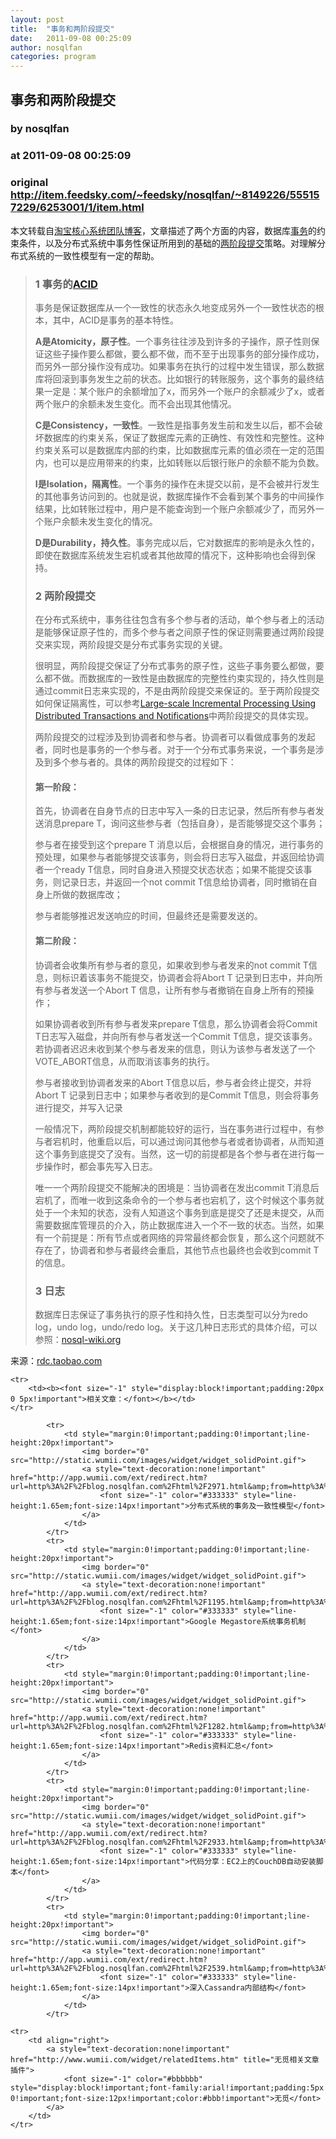 ```yaml
---
layout: post
title:  "事务和两阶段提交"
date:   2011-09-08 00:25:09
author: nosqlfan
categories: program
---
```


## 事务和两阶段提交
### by nosqlfan
### at 2011-09-08 00:25:09
### original <http://item.feedsky.com/~feedsky/nosqlfan/~8149226/555157229/6253001/1/item.html>

<p>本文转载自<a href="http://rdc.taobao.com/blog/cs/">淘宝核心系统团队博客</a>，文章描述了两个方面的内容，数据库<span><a href="http://blog.nosqlfan.com/tags/%e4%ba%8b%e5%8a%a1" title="查看 事务 的全部文章">事务</a></span>的约束条件，以及分布式系统中事务性保证所用到的基础的<span><a href="http://blog.nosqlfan.com/tags/%e4%b8%a4%e9%98%b6%e6%ae%b5%e6%8f%90%e4%ba%a4" title="查看 两阶段提交 的全部文章">两阶段提交</a></span>策略。对理解分布式系统的一致性模型有一定的帮助。</p>
<blockquote>
<h3>1 事务的<span><a href="http://blog.nosqlfan.com/tags/acid" title="查看 ACID 的全部文章">ACID</a></span></h3>
<p>事务是保证数据库从一个一致性的状态永久地变成另外一个一致性状态的根本，其中，ACID是事务的基本特性。 </p>
<p><strong>A是Atomicity，原子性</strong>。一个事务往往涉及到许多的子操作，原子性则保证这些子操作要么都做，要么都不做，而不至于出现事务的部分操作成功，而另外一部分操作没有成功。如果事务在执行的过程中发生错误，那么数据库将回滚到事务发生之前的状态。比如银行的转账服务，这个事务的最终结果一定是：某个账户的余额增加了x，而另外一个账户的余额减少了x，或者两个账户的余额未发生变化。而不会出现其他情况。</p>
<p><strong>C是Consistency，一致性</strong>。一致性是指事务发生前和发生以后，都不会破坏数据库的约束关系，保证了数据库元素的正确性、有效性和完整性。这种约束关系可以是数据库内部的约束，比如数据库元素的值必须在一定的范围内，也可以是应用带来的约束，比如转账以后银行账户的余额不能为负数。</p>
<p><strong>I是Isolation，隔离性</strong>。一个事务的操作在未提交以前，是不会被并行发生的其他事务访问到的。也就是说，数据库操作不会看到某个事务的中间操作结果，比如转账过程中，用户是不能查询到一个账户余额减少了，而另外一个账户余额未发生变化的情况。</p>
<p><strong>D是Durability，持久性</strong>。事务完成以后，它对数据库的影响是永久性的，即使在数据库系统发生宕机或者其他故障的情况下，这种影响也会得到保持。</p>
<h3>2 两阶段提交</h3>
<p>在分布式系统中，事务往往包含有多个参与者的活动，单个参与者上的活动是能够保证原子性的，而多个参与者之间原子性的保证则需要通过两阶段提交来实现，两阶段提交是分布式事务实现的关键。</p>
<p>很明显，两阶段提交保证了分布式事务的原子性，这些子事务要么都做，要么都不做。而数据库的一致性是由数据库的完整性约束实现的，持久性则是通过commit日志来实现的，不是由两阶段提交来保证的。至于两阶段提交如何保证隔离性，可以参考<a href="http://www.usenix.org/event/osdi10/tech/full_papers/Peng.pdf">Large-scale Incremental Processing Using Distributed Transactions and Notifications</a>中两阶段提交的具体实现。</p>
<p>两阶段提交的过程涉及到协调者和参与者。协调者可以看做成事务的发起者，同时也是事务的一个参与者。对于一个分布式事务来说，一个事务是涉及到多个参与者的。具体的两阶段提交的过程如下：</p>
<h4>第一阶段：</h4>
<p>首先，协调者在自身节点的日志中写入一条的日志记录，然后所有参与者发送消息prepare T，询问这些参与者（包括自身），是否能够提交这个事务；</p>
<p>参与者在接受到这个prepare T 消息以后，会根据自身的情况，进行事务的预处理，如果参与者能够提交该事务，则会将日志写入磁盘，并返回给协调者一个ready T信息，同时自身进入预提交状态状态；如果不能提交该事务，则记录日志，并返回一个not commit T信息给协调者，同时撤销在自身上所做的数据库改；</p>
<p>参与者能够推迟发送响应的时间，但最终还是需要发送的。</p>
<h4>第二阶段：</h4>
<p>协调者会收集所有参与者的意见，如果收到参与者发来的not commit T信息，则标识着该事务不能提交，协调者会将Abort T 记录到日志中，并向所有参与者发送一个Abort T 信息，让所有参与者撤销在自身上所有的预操作；</p>
<p>如果协调者收到所有参与者发来prepare T信息，那么协调者会将Commit T日志写入磁盘，并向所有参与者发送一个Commit T信息，提交该事务。若协调者迟迟未收到某个参与者发来的信息，则认为该参与者发送了一个VOTE_ABORT信息，从而取消该事务的执行。</p>
<p>参与者接收到协调者发来的Abort T信息以后，参与者会终止提交，并将Abort T 记录到日志中；如果参与者收到的是Commit T信息，则会将事务进行提交，并写入记录</p>
<p>一般情况下，两阶段提交机制都能较好的运行，当在事务进行过程中，有参与者宕机时，他重启以后，可以通过询问其他参与者或者协调者，从而知道这个事务到底提交了没有。当然，这一切的前提都是各个参与者在进行每一步操作时，都会事先写入日志。</p>
<p>唯一一个两阶段提交不能解决的困境是：当协调者在发出commit T消息后宕机了，而唯一收到这条命令的一个参与者也宕机了，这个时候这个事务就处于一个未知的状态，没有人知道这个事务到底是提交了还是未提交，从而需要数据库管理员的介入，防止数据库进入一个不一致的状态。当然，如果有一个前提是：所有节点或者网络的异常最终都会恢复，那么这个问题就不存在了，协调者和参与者最终会重启，其他节点也最终也会收到commit T的信息。</p>
<h3>3 日志</h3>
<p>数据库日志保证了事务执行的原子性和持久性，日志类型可以分为redo log，undo log，undo/redo log。关于这几种日志形式的具体介绍，可以参照：<a href="http://nosql-wiki.org/foswiki/bin/view/Main/TransactonLog">nosql-wiki.org</a></p></blockquote>
<p>来源：<a href="http://rdc.taobao.com/blog/cs/?p=1183">rdc.taobao.com</a></p>
<table cellspacing="0" cellpadding="2" border="0" width="100%" style="clear:both">
    
    <tr>
        <td><b><font size="-1" style="display:block!important;padding:20px 0 5px!important">相关文章：</font></b></td>
    </tr>
    
            <tr>
                <td style="margin:0!important;padding:0!important;line-height:20px!important">
                    <img border="0" src="http://static.wumii.com/images/widget/widget_solidPoint.gif">
                    <a style="text-decoration:none!important" href="http://app.wumii.com/ext/redirect.htm?url=http%3A%2F%2Fblog.nosqlfan.com%2Fhtml%2F2971.html&amp;from=http%3A%2F%2Fblog.nosqlfan.com%2Fhtml%2F3007.html">
                        <font size="-1" color="#333333" style="line-height:1.65em;font-size:14px!important">分布式系统的事务及一致性模型</font>
                    </a>
                </td>
            </tr>
            <tr>
                <td style="margin:0!important;padding:0!important;line-height:20px!important">
                    <img border="0" src="http://static.wumii.com/images/widget/widget_solidPoint.gif">
                    <a style="text-decoration:none!important" href="http://app.wumii.com/ext/redirect.htm?url=http%3A%2F%2Fblog.nosqlfan.com%2Fhtml%2F1195.html&amp;from=http%3A%2F%2Fblog.nosqlfan.com%2Fhtml%2F3007.html">
                        <font size="-1" color="#333333" style="line-height:1.65em;font-size:14px!important">Google Megastore系统事务机制</font>
                    </a>
                </td>
            </tr>
            <tr>
                <td style="margin:0!important;padding:0!important;line-height:20px!important">
                    <img border="0" src="http://static.wumii.com/images/widget/widget_solidPoint.gif">
                    <a style="text-decoration:none!important" href="http://app.wumii.com/ext/redirect.htm?url=http%3A%2F%2Fblog.nosqlfan.com%2Fhtml%2F1282.html&amp;from=http%3A%2F%2Fblog.nosqlfan.com%2Fhtml%2F3007.html">
                        <font size="-1" color="#333333" style="line-height:1.65em;font-size:14px!important">Redis资料汇总</font>
                    </a>
                </td>
            </tr>
            <tr>
                <td style="margin:0!important;padding:0!important;line-height:20px!important">
                    <img border="0" src="http://static.wumii.com/images/widget/widget_solidPoint.gif">
                    <a style="text-decoration:none!important" href="http://app.wumii.com/ext/redirect.htm?url=http%3A%2F%2Fblog.nosqlfan.com%2Fhtml%2F2933.html&amp;from=http%3A%2F%2Fblog.nosqlfan.com%2Fhtml%2F3007.html">
                        <font size="-1" color="#333333" style="line-height:1.65em;font-size:14px!important">代码分享：EC2上的CouchDB自动安装脚本</font>
                    </a>
                </td>
            </tr>
            <tr>
                <td style="margin:0!important;padding:0!important;line-height:20px!important">
                    <img border="0" src="http://static.wumii.com/images/widget/widget_solidPoint.gif">
                    <a style="text-decoration:none!important" href="http://app.wumii.com/ext/redirect.htm?url=http%3A%2F%2Fblog.nosqlfan.com%2Fhtml%2F2539.html&amp;from=http%3A%2F%2Fblog.nosqlfan.com%2Fhtml%2F3007.html">
                        <font size="-1" color="#333333" style="line-height:1.65em;font-size:14px!important">深入Cassandra内部结构</font>
                    </a>
                </td>
            </tr>
    
    <tr>
        <td align="right">
            <a style="text-decoration:none!important" href="http://www.wumii.com/widget/relatedItems.htm" title="无觅相关文章插件">
                <font size="-1" color="#bbbbbb" style="display:block!important;font-family:arial!important;padding:5px 0!important;font-size:12px!important;color:#bbb!important">无觅</font>
            </a>
        </td>
    </tr>
</table><img src="http://www1.feedsky.com/t1/555157229/nosqlfan/feedsky/s.gif?r=http://item.feedsky.com/~feedsky/nosqlfan/~8149226/555157229/6253001/1/item.html" border="0" height="0" width="0">